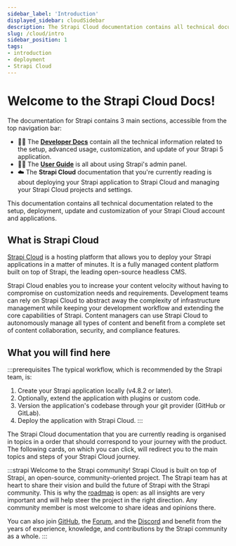 ```yaml
---
sidebar_label: 'Introduction'
displayed_sidebar: cloudSidebar
description: The Strapi Cloud documentation contains all technical documentation related to the setup, deployment, update and customization of your Strapi Cloud account and applications.
slug: /cloud/intro
sidebar_position: 1
tags:
- introduction
- deployment
- Strapi Cloud
---
```


# Welcome to the Strapi Cloud Docs!

<SubtleCallout title="Developer Docs, User Guide, and Strapi Cloud documentation" emoji="📍">

The documentation for Strapi contains 3 main sections, accessible from the top navigation bar:

- 🧑‍💻 The **[Developer Docs](/dev-docs/intro)** contain all the technical information related to the setup, advanced usage, customization, and update of your Strapi 5 application.
- 🧑‍🏫 The **[User Guide](/user-docs/intro)** is all about using Strapi's admin panel.
- ☁️ The **Strapi Cloud** documentation that you're currently reading is about deploying your Strapi application to Strapi Cloud and managing your Strapi Cloud projects and settings.

</SubtleCallout>

This documentation contains all technical documentation related to the setup, deployment, update and customization of your Strapi Cloud account and applications.

## What is Strapi Cloud

[Strapi Cloud](https://strapi.io/cloud) is a hosting platform that allows you to deploy your Strapi applications in a matter of minutes. It is a fully managed content platform built on top of Strapi, the leading open-source headless CMS.

Strapi Cloud enables you to increase your content velocity without having to compromise on customization needs and requirements. Development teams can rely on Strapi Cloud to abstract away the complexity of infrastructure management while keeping your development workflow and extending the core capabilities of Strapi. Content managers can use Strapi Cloud to autonomously manage all types of content and benefit from a complete set of content collaboration, security, and compliance features.

## What you will find here

:::prerequisites
The typical workflow, which is recommended by the Strapi team, is:
1. Create your Strapi application locally (v4.8.2 or later).
2. Optionally, extend the application with plugins or custom code.
3. Version the application's codebase through your git provider (GitHub or GitLab).
4. Deploy the application with Strapi Cloud.
:::

The Strapi Cloud documentation that you are currently reading is organised in topics in a order that should correspond to your journey with the product. The following cards, on which you can click, will redirect you to the main topics and steps of your Strapi Cloud journey.

<CustomDocCardsWrapper>
  <CustomDocCard emoji="☁️" title="Project creation" description="Step-by-step guide to guide you through the creation and deployment of a Strapi Cloud project." link="/cloud/getting-started/deployment" />
  <CustomDocCard emoji="💸" title="Information on billing & usage" description="All details on Strapi Cloud plans & billing, including overages and project suspension." link="/cloud/getting-started/usage-billing" />
  <CustomDocCard emoji="🗃️" title="Projects overview" description="Information on how to access Strapi Cloud projects to view their details & usage, and manage them." link="/cloud/projects/overview" />
  <CustomDocCard emoji="⚙️" title="Projects settings" description="Details on all the available settings for Strapi Cloud projects and how to configure them." link="/cloud/projects/settings"/>
  <CustomDocCard emoji="🤝" title="Collaboration" description="Documentation for the Collaboration feature to invite other users to access and manage a project." link="/cloud/projects/collaboration"/>
  <CustomDocCard emoji="🚀" title="Deployments management" description="All details on the deployment of a Strapi Cloud project, including triggering or cancelling a deployment." link="/cloud/projects/deploys" />
  <CustomDocCard emoji="🧾" title="Account billing & details" description="Information on Strapi Cloud subscriptions and how to manage, edit and cancel them." link="/cloud/account/account-billing" />
</CustomDocCardsWrapper>

:::strapi Welcome to the Strapi community!
Strapi Cloud is built on top of Strapi, an open-source, community-oriented project. The Strapi team has at heart to share their vision and build the future of Strapi with the Strapi community. This is why the [roadmap](https://feedback.strapi.io) is open: as all insights are very important and will help steer the project in the right direction. Any community member is most welcome to share ideas and opinions there.

You can also join [GitHub](https://github.com/strapi/strapi), the [Forum](https://forum.strapi.io/), and the [Discord](https://discord.strapi.io) and benefit from the years of experience, knowledge, and contributions by the Strapi community as a whole.
:::
